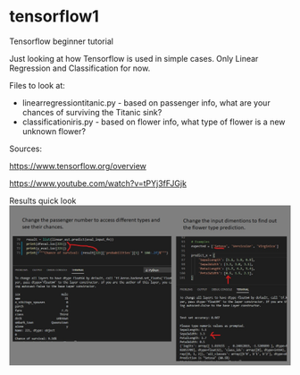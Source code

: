 # tensorflow1
Tensorflow beginner tutorial

Just looking at how Tensorflow is used in simple cases. Only Linear Regression and Classification for now.

Files to look at: 
 * linearregressiontitanic.py - based on passenger info, what are your chances of surviving the Titanic sink?
 * classificationiris.py - based on flower info, what type of flower is a new unknown flower?

Sources:

https://www.tensorflow.org/overview

https://www.youtube.com/watch?v=tPYj3fFJGjk

Results quick look
![alt text](screenshots/LinearRegressionAndClassification.jpg?raw=true)
